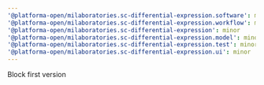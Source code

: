 ```yaml
---
'@platforma-open/milaboratories.sc-differential-expression.software': minor
'@platforma-open/milaboratories.sc-differential-expression.workflow': minor
'@platforma-open/milaboratories.sc-differential-expression': minor
'@platforma-open/milaboratories.sc-differential-expression.model': minor
'@platforma-open/milaboratories.sc-differential-expression.test': minor
'@platforma-open/milaboratories.sc-differential-expression.ui': minor
---
```


Block first version
